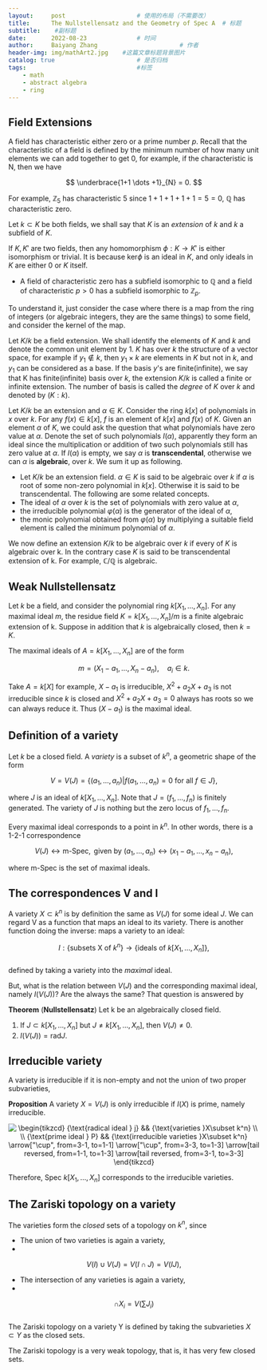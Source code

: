 ```yaml
---
layout:     post   				    # 使用的布局（不需要改）
title:      The Nullstellensatz and the Geometry of Spec A	# 标题 
subtitle:    #副标题
date:       2022-08-23 				# 时间
author:     Baiyang Zhang 						# 作者
header-img: img/mathArt2.jpg 	#这篇文章标题背景图片
catalog: true 						# 是否归档
tags:								#标签
    - math
    - abstract algebra
    - ring
---
```


## Field Extensions

A field has characteristic either zero or a prime number $p$. Recall that the characteristic of a field is defined by the minimum number of how many unit elements we can add together to get 0, for example, if the characteristic is N, then we have 

$$
 \underbrace{1+1 \dots +1}_{N} = 0.
$$

For example, $\mathbb{Z}_{5}$ has characteristic 5 since $1+1+1+1+1 = 5 = 0$, $\mathbb{Q}$ has characteristic zero.

Let $k\subset K$ be both fields, we shall say that $K$ is an *extension* of $k$ and $k$ a subfield of $K$. 

If $K,K'$ are two fields, then any homomorphism $\phi: K \to K'$ is either isomorphism or trivial. It is because $\text{ker} \phi$ is an ideal in $K$, and only ideals in $K$ are either 0 or $K$ itself. 

- A field of characteristic zero has a subfield isomorphic to $\mathbb{Q}$ and a field of characteristic $p>0$ has a subfield isomorphic to $\mathbb{Z}_{p}$.

To understand it, just consider the case where there is a map from the ring of integers (or algebraic integers, they are the same things) to some field, and consider the kernel of the map.

Let $K / k$ be a field extension. We shall identify the elements of $K$ and $k$ and denote the common unit element by 1. $K$ has over $k$ the structure of a vector space, for example if $y_{1} \notin k$, then $y_{1} \times k$ are elements in $K$ but not in $k$, and $y_{1}$ can be considered as a base. If the basis $y$'s are finite(infinite), we say that K has finite(infinite) basis over $k$, the extension $K / k$ is called a finite or infinite extension.  The number of basis is called the *degree* of $K$ over $k$ and denoted by $(K : k)$. 

Let $K / k$ be an extension and $\alpha \in K$. Consider the ring $k[x]$ of polynomials in $x$ over $k$. For any $f(x) \in k[x]$, $f$ is an element of $k[x]$ and $f(x)$ of $K$. Given an element $\alpha$ of $K$, we could ask the question that what polynomials have zero value at $\alpha$. Denote the set of such polynomials $I(\alpha)$, apparently they form an ideal since the multiplication or addition of two such polynomials still has zero value at $\alpha$. If $I(\alpha)$ is empty, we say $\alpha$ is **transcendental**, otherwise we can $\alpha$ is **algebraic**, over $k$. We sum it up as following.
- Let $K / k$ be an extension field. $\alpha\in K$ is said to be algebraic over $k$ if $\alpha$ is root of some non-zero polynomial in $k[x]$. Otherwise it is said to be transcendental.
The following are some related concepts.
- The ideal of $\alpha$ over $k$ is the set of polynomials with zero value at $\alpha$,
- the irreducible polynomial $\varphi(\alpha)$ is the generator of the ideal of $\alpha$,
- the monic polynomial obtained from $\varphi(\alpha)$ by multiplying a suitable field element is called the minimum polynomial of $\alpha$.

We now define an extension $K / k$ to be algebraic over $k$ if every of $K$ is algebraic over k. In the contrary case $K$ is said to be transcendental extension of k. For example, $\mathbb{C} / \mathbb{Q}$ is algebraic. 


## Weak Nullstellensatz

Let $k$ be a field,  and consider the polynomial ring $k[X_1,\dots,X_n]$. For any maximal ideal $m$, the residue field $K =k[X_{1},\dots,X_{n}] / m$ is a finite algebraic extension of k. Suppose in addition that $k$ is algebraically closed, then $k = K$. 

The maximal ideals of $A = k[X_{1},\dots,X_{n}]$ are of the form 

$$
m = (X_{1}-a_{1},\dots, X_{n} - a_{n}),\quad a_{i} \in k.
$$

Take $A=k[X]$ for example, $X-a_{1}$ is irreducible, $X^2+a_{2}X+a_{3}$ is not irreducible since $k$ is closed and $X^2+a_{2}X+a_{3}=0$ always has roots so we can always reduce it. Thus $(X-a_{1})$ is the maximal ideal.

## Definition of a variety

Let $k$ be a closed field. A *variety* is a subset of $k^n$, a geometric shape of the form

$$
V = V(J) = \{ (a_{1},\dots,a_{n}) | f(a_{1},\dots,a_{n})=0 \text{ for all } f\in J  \},
$$

where $J$ is an ideal of $k[X_{1},\dots,X_{n}]$. Note that $J=(f_{1},\dots,f_{n})$ is finitely generated. The variety of $J$ is nothing but the zero locus of $f_{1},\dots,f_{n}$. 

Every maximal ideal corresponds to a point in $k^n$. In other words, there is a 1-2-1 correspondence 

$$
  V(J) \longleftrightarrow \text{m-Spec}, \text{ given by } (a_{1},\dots,a_{n}) \longleftrightarrow (x_{1}-a_{1},\dots,x_{n}-a_{n}),
$$

where m-Spec is the set of maximal ideals.

## The correspondences V and I

A variety $X \subset k^n$ is by definition the same as $V(J)$ for some ideal $J$. We can regard V as a function that maps an ideal to its variety. There is another function doing the inverse: maps a variety to an ideal:

$$
  I: \{ \text{subsets X of } k^n \} \to \{ \text{ideals of } k[X_{1},\dots,X_{n}]\},
$$  
defined by taking a variety into the *maximal* ideal.

But, what is the relation between $V(J)$ and the corresponding maximal ideal, namely $I(V(J))$? Are the always the same? That question is answered by 

**Theorem** (**Nullstellensatz**) Let k be an algebraically closed field.

1. If $J \subset k[X_{1},\dots,X_{n}]$ but $J \neq k[X_{1},\dots,X_{n}]$, then $V(J) \neq 0$.
2. $I(V(J)) = \text{rad} J$.

## Irreducible variety

A variety is irreducible if it is non-empty and not the union of two proper subvarieties, 

**Proposition** A variety $X=V(J)$ is only irreducible if $I(X)$ is prime, namely irreducible.  

<center>
<img src="https://i.upmath.me/svg/%0A%5Cbegin%7Btikzcd%7D%0A%09%7B%5Ctext%7Bradical%20ideal%20%7D%20j%7D%20%26%26%20%7B%5Ctext%7Bvarieties%20%7DX%5Csubset%20k%5En%7D%20%5C%5C%0A%09%5C%5C%0A%09%7B%5Ctext%7Bprime%20ideal%20%7D%20P%7D%20%26%26%20%7B%5Ctext%7Birreducible%20varieties%20%7DX%5Csubset%20k%5En%7D%0A%09%5Carrow%5B%22%5Ccup%22%2C%20from%3D3-1%2C%20to%3D1-1%5D%0A%09%5Carrow%5B%22%5Ccup%22%2C%20from%3D3-3%2C%20to%3D1-3%5D%0A%09%5Carrow%5Btail%20reversed%2C%20from%3D1-1%2C%20to%3D1-3%5D%0A%09%5Carrow%5Btail%20reversed%2C%20from%3D3-1%2C%20to%3D3-3%5D%0A%5Cend%7Btikzcd%7D%0A" alt="
\begin{tikzcd}
	{\text{radical ideal } j} &amp;&amp; {\text{varieties }X\subset k^n} \\
	\\
	{\text{prime ideal } P} &amp;&amp; {\text{irreducible varieties }X\subset k^n}
	\arrow[&quot;\cup&quot;, from=3-1, to=1-1]
	\arrow[&quot;\cup&quot;, from=3-3, to=1-3]
	\arrow[tail reversed, from=1-1, to=1-3]
	\arrow[tail reversed, from=3-1, to=3-3]
\end{tikzcd}
" />
</center>

Therefore, Spec $k[X_{1},\dots,X_{n}]$ corresponds to the irreducible varieties.

## The Zariski topology on a variety

The varieties form  the *closed* sets of a topology on $k^n$, since 
- The union of two varieties is again a variety,  
- 
$$
V(I) \cup V(J) = V(I\cap J) = V(IJ),
$$

- The intersection of any varieties is again a variety,   
- 
$$
\cap X_{i} = V\left( \sum J_{i} \right)
$$  
The Zariski topology on a variety Y is defined by taking the subvarieties $X \subset Y$ as the closed sets.

The Zariski topology is a very weak topology, that is, it has very few closed sets.
